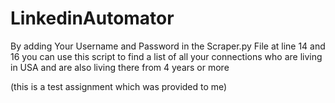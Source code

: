 # LinkedinAutomator

By adding Your Username and Password in the Scraper.py File at line 14 and 16 you can use this script to find a list of all your connections who are living in 
USA and are also living there from 4 years or more 

(this is a test assignment which was provided to me)
